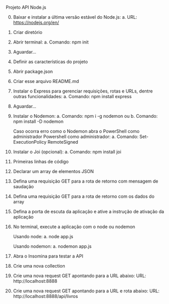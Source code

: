 Projeto API Node.js

0. Baixar e instalar a última versão estável do Node.js:
    a. URL: https://nodejs.org/en/

1. Criar diretório

2. Abrir terminal:
    a. Comando: npm init

3. Aguardar...

4. Definir as características do projeto

5. Abrir package.json

6. Criar esse arquivo README.md

7. Instalar o Express para gerenciar requisições, rotas e URLs, dentre outras funcionalidades:
    a. Comando: npm install express 

8. Aguardar...

9. Instalar o Nodemon:
    a. Comando: npm i -g nodemon 
    ou
    b. Comando: npm install -D nodemon

    Caso ocorra erro como o Nodemon abra o PowerShell como administrador
    Powershell como administrador:
        a. Comando: Set-ExecutionPolicy RemoteSigned

10. Instalar o Joi (opcional):
    a. Comando: npm install joi

11. Primeiras linhas de código

<!-- 
const express = require('express'); //Declara uma constante que herda elementos do pacote Express
const Joi = require('joi');         //Declara uma constante que utiliza o módulo joi para validação de um objeto JavaScript (opcional)
const app = express();              //Declara uma constante que herda elementos da função express()
app.use(express.json());            //A constante app utiliza a função use para chamar a função json do express 
-->

12. Declarar um array de elementos JSON

<!--
const books = [ {id: 1, title: 'Game of Thrones'}, {id: 2, title: 'Blizzard'}, {id: 3, title: 'Legion'}, {id: 4, title: 'Tom & Jerry'} ]
-->

13. Defina uma requisição GET para a rota de retorno com mensagem de saudação
<!--
//Requisição GET para página principal ou home
app.get('/', (req, res) => {
    res.send('Bem vindo ao API REST com Node.js e Express ;D');
});
-->

14. Defina uma requisição GET para a rota de retorno com os dados do array
<!--
//Requisição GET para a rota /api/livros
app.get('/api/livros', (req,res)=> {
    res.send(livros);
});
-->


15. Defina a porta de escuta da aplicação e ative a instrução de ativação da aplicação
<!--
//Definição da porta 
const port = process.env.PORT || 8888;

//Ativando a aplicação na porta configurada
app.listen(port, () => console.log(`Escutando na porta ${port}..`));
-->

16. No terminal, execute a aplicação com o node ou nodemon

    Usando node:
        a. node app.js

    Usando nodemon:
        a. nodemon app.js

17. Abra o Insomina para testar a API

18. Crie uma nova collection

19. Crie uma nova request GET apontando para a URL abaixo:
    URL: http://localhost:8888

20. Crie uma nova request GET apontando para a URL e rota abaixo:
    URL: http://localhost:8888/api/livros
 
